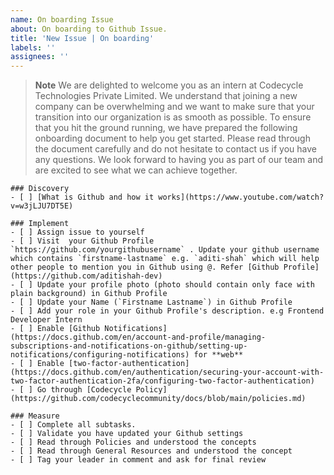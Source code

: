 ```yaml
---
name: On boarding Issue
about: On boarding to Github Issue.
title: 'New Issue | On boarding'
labels: ''
assignees: ''
---
```


> **Note**
We are delighted to welcome you as an intern at Codecycle Technologies Private Limited. We understand that joining a new company can be overwhelming and we want to make sure that your transition into our organization is as smooth as possible. To ensure that you hit the ground running, we have prepared the following onboarding document to help you get started.
Please read through the document carefully and do not hesitate to contact us if you have any questions.
We look forward to having you as part of our team and are excited to see what we can achieve together.

```[tasklist]
### Discovery
- [ ] [What is Github and how it works](https://www.youtube.com/watch?v=w3jLJU7DT5E)
```

```[tasklist]
### Implement
- [ ] Assign issue to yourself
- [ ] Visit  your Github Profile `https://github.com/yourgithubusername` . Update your github username which contains `firstname-lastname` e.g. `aditi-shah` which will help other people to mention you in Github using @. Refer [Github Profile](https://github.com/aditishah-dev)
- [ ] Update your profile photo (photo should contain only face with plain background) in Github Profile
- [ ] Update your Name (`Firstname Lastname`) in Github Profile
- [ ] Add your role in your Github Profile's description. e.g Frontend Developer Intern
- [ ] Enable [Github Notifications](https://docs.github.com/en/account-and-profile/managing-subscriptions-and-notifications-on-github/setting-up-notifications/configuring-notifications) for **web**
- [ ] Enable [two-factor-authentication](https://docs.github.com/en/authentication/securing-your-account-with-two-factor-authentication-2fa/configuring-two-factor-authentication)
- [ ] Go through [Codecycle Policy](https://github.com/codecyclecommunity/docs/blob/main/policies.md)
```

```[tasklist]
### Measure
- [ ] Complete all subtasks.
- [ ] Validate you have updated your Github settings
- [ ] Read through Policies and understood the concepts
- [ ] Read through General Resources and understood the concept
- [ ] Tag your leader in comment and ask for final review
```
